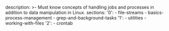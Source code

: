description: >-
  Must know concepts of handling jobs and processes in addition to data
  manipulation in Linux.
sections:
  '0':
    - file-streams
    - basics-process-management
    - grep-and-background-tasks
  '1':
    - utilities
    - working-with-files
  '2':
    - crontab
